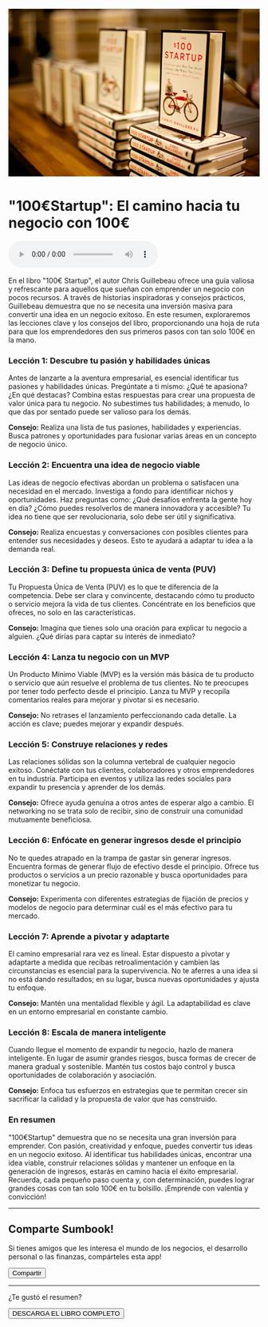 ![](https://raw.githubusercontent.com/LARG-APPS/Summary-Books/main/ces/imgs/Book-100-startup1.jpg)

# "100€Startup": El camino hacia tu negocio con 100€

<audio src="../content/ces/ces.mp3" controls></audio>

En el libro "100€ Startup", el autor Chris Guillebeau ofrece una guía valiosa y refrescante para aquellos que sueñan con emprender un negocio con pocos recursos. A través de historias inspiradoras y consejos prácticos, Guillebeau demuestra que no se necesita una inversión masiva para convertir una idea en un negocio exitoso. En este resumen, exploraremos las lecciones clave y los consejos del libro, proporcionando una hoja de ruta para que los emprendedores den sus primeros pasos con tan solo 100€ en la mano.

### Lección 1: Descubre tu pasión y habilidades únicas

Antes de lanzarte a la aventura empresarial, es esencial identificar tus pasiones y habilidades únicas. Pregúntate a ti mismo: ¿Qué te apasiona? ¿En qué destacas? Combina estas respuestas para crear una propuesta de valor única para tu negocio. No subestimes tus habilidades; a menudo, lo que das por sentado puede ser valioso para los demás.

**Consejo:** Realiza una lista de tus pasiones, habilidades y experiencias. Busca patrones y oportunidades para fusionar varias áreas en un concepto de negocio único.

### Lección 2: Encuentra una idea de negocio viable

Las ideas de negocio efectivas abordan un problema o satisfacen una necesidad en el mercado. Investiga a fondo para identificar nichos y oportunidades. Haz preguntas como: ¿Qué desafíos enfrenta la gente hoy en día? ¿Cómo puedes resolverlos de manera innovadora y accesible? Tu idea no tiene que ser revolucionaria, solo debe ser útil y significativa.

**Consejo:** Realiza encuestas y conversaciones con posibles clientes para entender sus necesidades y deseos. Esto te ayudará a adaptar tu idea a la demanda real.

### Lección 3: Define tu propuesta única de venta (PUV)

Tu Propuesta Única de Venta (PUV) es lo que te diferencia de la competencia. Debe ser clara y convincente, destacando cómo tu producto o servicio mejora la vida de tus clientes. Concéntrate en los beneficios que ofreces, no solo en las características.

**Consejo:** Imagina que tienes solo una oración para explicar tu negocio a alguien. ¿Qué dirías para captar su interés de inmediato?

### Lección 4: Lanza tu negocio con un MVP

Un Producto Mínimo Viable (MVP) es la versión más básica de tu producto o servicio que aún resuelve el problema de tus clientes. No te preocupes por tener todo perfecto desde el principio. Lanza tu MVP y recopila comentarios reales para mejorar y pivotar si es necesario.

**Consejo:** No retrases el lanzamiento perfeccionando cada detalle. La acción es clave; puedes mejorar y expandir después.

### Lección 5: Construye relaciones y redes

Las relaciones sólidas son la columna vertebral de cualquier negocio exitoso. Conéctate con tus clientes, colaboradores y otros emprendedores en tu industria. Participa en eventos y utiliza las redes sociales para expandir tu presencia y aprender de los demás.

**Consejo:** Ofrece ayuda genuina a otros antes de esperar algo a cambio. El networking no se trata solo de recibir, sino de construir una comunidad mutuamente beneficiosa.

### Lección 6: Enfócate en generar ingresos desde el principio

No te quedes atrapado en la trampa de gastar sin generar ingresos. Encuentra formas de generar flujo de efectivo desde el principio. Ofrece tus productos o servicios a un precio razonable y busca oportunidades para monetizar tu negocio.

**Consejo:** Experimenta con diferentes estrategias de fijación de precios y modelos de negocio para determinar cuál es el más efectivo para tu mercado.

### Lección 7: Aprende a pivotar y adaptarte

El camino empresarial rara vez es lineal. Estar dispuesto a pivotar y adaptarte a medida que recibas retroalimentación y cambien las circunstancias es esencial para la supervivencia. No te aferres a una idea si no está dando resultados; en su lugar, busca nuevas oportunidades y ajusta tu enfoque.

**Consejo:** Mantén una mentalidad flexible y ágil. La adaptabilidad es clave en un entorno empresarial en constante cambio.

### Lección 8: Escala de manera inteligente

Cuando llegue el momento de expandir tu negocio, hazlo de manera inteligente. En lugar de asumir grandes riesgos, busca formas de crecer de manera gradual y sostenible. Mantén tus costos bajo control y busca oportunidades de colaboración y asociación.

**Consejo:** Enfoca tus esfuerzos en estrategias que te permitan crecer sin sacrificar la calidad y la propuesta de valor que has construido.

### En resumen

"100€Startup" demuestra que no se necesita una gran inversión para emprender. Con pasión, creatividad y enfoque, puedes convertir tus ideas en un negocio exitoso. Al identificar tus habilidades únicas, encontrar una idea viable, construir relaciones sólidas y mantener un enfoque en la generación de ingresos, estarás en camino hacia el éxito empresarial. Recuerda, cada pequeño paso cuenta y, con determinación, puedes lograr grandes cosas con tan solo 100€ en tu bolsillo. ¡Emprende con valentía y convicción!

<hr>
<div class="adbox">
	<h2>Comparte Sumbook!</h2>
	<p>Si tienes amigos que les interesa el mundo de los negocios, el desarrollo personal o las finanzas, compárteles esta app!</p>
	<button onclick="window.open('https://www.apklis.cu/application/cuadre.su.dinero')">Compartir</button>
</div>

<hr>
<div class="center">
	<p>¿Te gustó el resumen?</p>
	<button onclick="downloadBook()">DESCARGA EL LIBRO COMPLETO</button>
<div>
